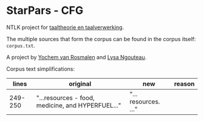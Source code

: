 # StarPars - CFG

NTLK project for [taaltheorie en
taalverwerking](http://studiegids.uva.nl/xmlpages/page/2018-2019/zoek-vak/vak/62671).

The multiple sources that form the corpus can be found in the corpus itself: `corpus.txt`.



A project by [Yochem van Rosmalen](@yochem) and [Lysa Ngouteau](@lysa-n).

Corpus text simplifications:

| lines                      | original                                          | new                  | reason |
|----------------------------|---------------------------------------------------|----------------------|--------|
| 249-250                    | "...resources - food, medicine, and HYPERFUEL..." | "... resources. ..." |        |
